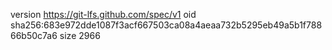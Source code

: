 version https://git-lfs.github.com/spec/v1
oid sha256:683e972dde1087f3acf667503ca08a4aeaa732b5295eb49a5b1f78866b50c7a6
size 2966
